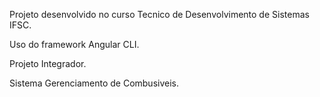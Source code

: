 Projeto desenvolvido no curso Tecnico de Desenvolvimento de Sistemas IFSC.

Uso do framework Angular CLI.

Projeto Integrador.

Sistema Gerenciamento de Combusiveis.
